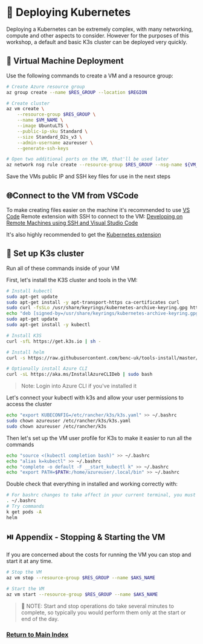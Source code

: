 # 🚦 Deploying Kubernetes

Deploying a Kubernetes can be extremely complex, with many networking, compute and other aspects to consider. However for the purposes of this workshop, a default and basic K3s cluster can be deployed very quickly.

## 🚀 Virtual Machine Deployment

Use the following commands to create a VM and a resource group:

```bash
# Create Azure resource group
az group create --name $RES_GROUP --location $REGION

# Create cluster
az vm create \
    --resource-group $RES_GROUP \
    --name $VM_NAME \
    --image UbuntuLTS \
    --public-ip-sku Standard \
    --size Standard_D2s_v3 \
    --admin-username azureuser \
    --generate-ssh-keys

# Open two additional ports on the VM, that'll be used later
az network nsg rule create --resource-group $RES_GROUP --nsg-name ${VM_NAME}NSG  --name AllowNodePorts --protocol tcp --priority 1001 --destination-port-ranges 30036 30037  

```

Save the VMs public IP and SSH key files for use in the next steps

## 🌐Connect to the VM from VSCode

To make creating files easier on the machine it's recommended to use [VS Code](https://code.visualstudio.com/) Remote extension with SSH to connect to the VM: [Developing on Remote Machines using SSH and Visual Studio Code](https://code.visualstudio.com/docs/remote/ssh)

It's also highly recommended to get the [Kubernetes extension](https://marketplace.visualstudio.com/items?itemName=ms-kubernetes-tools.vscode-kubernetes-tools)

## 🤘 Set up K3s cluster

Run all of these commands inside of your VM

First, let's install the K3S cluster and tools in the VM:

```sh
# Install kubectl
sudo apt-get update
sudo apt-get install -y apt-transport-https ca-certificates curl
sudo curl -fsSLo /usr/share/keyrings/kubernetes-archive-keyring.gpg https://packages.cloud.google.com/apt/doc/apt-key.gpg
echo "deb [signed-by=/usr/share/keyrings/kubernetes-archive-keyring.gpg] https://apt.kubernetes.io/ kubernetes-xenial main" | sudo tee /etc/apt/sources.list.d/kubernetes.list
sudo apt-get update
sudo apt-get install -y kubectl

# Install K3S
curl -sfL https://get.k3s.io | sh -

# Install helm
curl -s https://raw.githubusercontent.com/benc-uk/tools-install/master/helm.sh | bash

# Optionally install Azure CLI
curl -sL https://aka.ms/InstallAzureCLIDeb | sudo bash

```

> Note: Login into Azure CLI if you've installed it

Let's connect your kubectl with k3s and allow your user permissions to access the cluster

```sh
echo "export KUBECONFIG=/etc/rancher/k3s/k3s.yaml" >> ~/.bashrc 
sudo chown azureuser /etc/rancher/k3s/k3s.yaml
sudo chown azureuser /etc/rancher/k3s
```

Then let's set up the VM user profile for K3s to make it easier to run all the commands

```sh
echo "source <(kubectl completion bash)" >> ~/.bashrc 
echo "alias k=kubectl" >> ~/.bashrc 
echo "complete -o default -F __start_kubectl k" >> ~/.bashrc
echo "export PATH=$PATH:/home/azureuser/.local/bin" >> ~/.bashrc 
```

Double check that everything in installed and working correctly with:

```sh
# For bashrc changes to take affect in your current terminal, you must reload bashrc with:
. ~/.bashrc
# Try commands
k get pods -A
helm
```

## ⏯️ Appendix - Stopping & Starting the VM

If you are concerned about the costs for running the VM you can stop and start it at any time.

```bash
# Stop the VM
az vm stop --resource-group $RES_GROUP --name $AKS_NAME

# Start the VM
az vm start --resource-group $RES_GROUP --name $AKS_NAME
```

> 📝 NOTE: Start and stop operations do take several minutes to complete, so typically you would perform them only at the start or end of the day.

### [Return to Main Index](../../readme.md)
